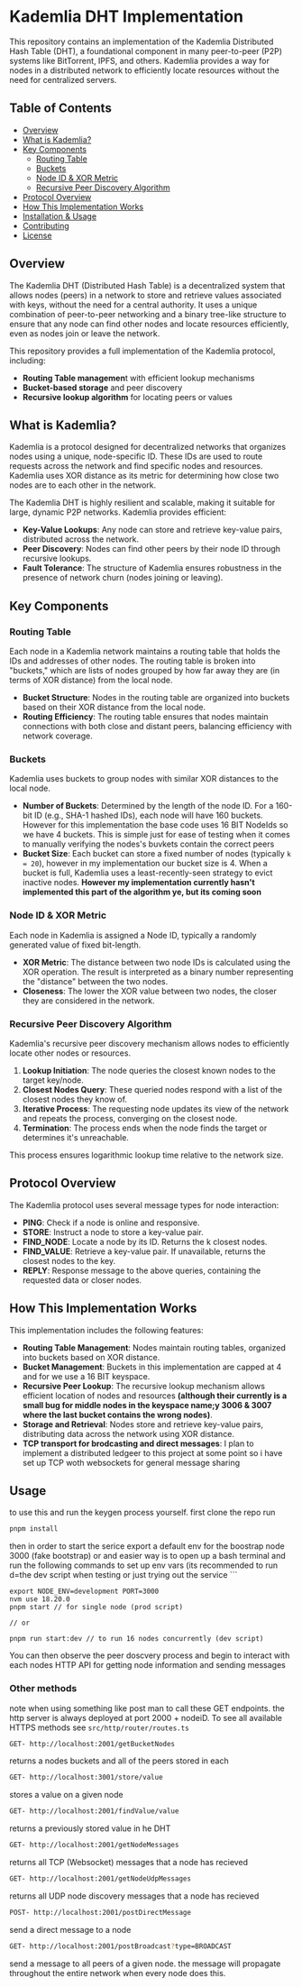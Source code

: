 # Kademlia DHT Implementation

This repository contains an implementation of the Kademlia Distributed Hash Table (DHT), a foundational component in many peer-to-peer (P2P) systems like BitTorrent, IPFS, and others. Kademlia provides a way for nodes in a distributed network to efficiently locate resources without the need for centralized servers.

## Table of Contents

- [Overview](#overview)
- [What is Kademlia?](#what-is-kademlia)
- [Key Components](#key-components)
  - [Routing Table](#routing-table)
  - [Buckets](#buckets)
  - [Node ID & XOR Metric](#node-id--xor-metric)
  - [Recursive Peer Discovery Algorithm](#recursive-peer-discovery-algorithm)
- [Protocol Overview](#protocol-overview)
- [How This Implementation Works](#how-this-implementation-works)
- [Installation & Usage](#installation--usage)
- [Contributing](#contributing)
- [License](#license)

## Overview

The Kademlia DHT (Distributed Hash Table) is a decentralized system that allows nodes (peers) in a network to store and retrieve values associated with keys, without the need for a central authority. It uses a unique combination of peer-to-peer networking and a binary tree-like structure to ensure that any node can find other nodes and locate resources efficiently, even as nodes join or leave the network.

This repository provides a full implementation of the Kademlia protocol, including:

- **Routing Table managemen**t with efficient lookup mechanisms
- **Bucket-based storage** and peer discovery
- **Recursive lookup algorithm** for locating peers or values

## What is Kademlia?

Kademlia is a protocol designed for decentralized networks that organizes nodes using a unique, node-specific ID. These IDs are used to route requests across the network and find specific nodes and resources. Kademlia uses XOR distance as its metric for determining how close two nodes are to each other in the network.

The Kademlia DHT is highly resilient and scalable, making it suitable for large, dynamic P2P networks. Kademlia provides efficient:

- **Key-Value Lookups**: Any node can store and retrieve key-value pairs, distributed across the network.
- **Peer Discovery**: Nodes can find other peers by their node ID through recursive lookups.
- **Fault Tolerance**: The structure of Kademlia ensures robustness in the presence of network churn (nodes joining or leaving).

## Key Components

### Routing Table

Each node in a Kademlia network maintains a routing table that holds the IDs and addresses of other nodes. The routing table is broken into "buckets," which are lists of nodes grouped by how far away they are (in terms of XOR distance) from the local node.

- **Bucket Structure**: Nodes in the routing table are organized into buckets based on their XOR distance from the local node.
- **Routing Efficiency**: The routing table ensures that nodes maintain connections with both close and distant peers, balancing efficiency with network coverage.

### Buckets

Kademlia uses buckets to group nodes with similar XOR distances to the local node.

- **Number of Buckets**: Determined by the length of the node ID. For a 160-bit ID (e.g., SHA-1 hashed IDs), each node will have 160 buckets. However for this implementation the base code uses 16 BIT NodeIds so we have 4 buckets. This is simple just for ease of testing when it comes to manually verifying the nodes's buvkets contain the correct peers
- **Bucket Size**: Each bucket can store a fixed number of nodes (typically `k = 20`), however in my implementation our bucket size is 4. When a bucket is full, Kademlia uses a least-recently-seen strategy to evict inactive nodes. **However my implementation currently hasn't implemented this part of the algorithm ye, but its coming soon**

### Node ID & XOR Metric

Each node in Kademlia is assigned a Node ID, typically a randomly generated value of fixed bit-length.

- **XOR Metric**: The distance between two node IDs is calculated using the XOR operation. The result is interpreted as a binary number representing the "distance" between the two nodes.
- **Closeness**: The lower the XOR value between two nodes, the closer they are considered in the network.

### Recursive Peer Discovery Algorithm

Kademlia's recursive peer discovery mechanism allows nodes to efficiently locate other nodes or resources.

1. **Lookup Initiation**: The node queries the closest known nodes to the target key/node.
2. **Closest Nodes Query**: These queried nodes respond with a list of the closest nodes they know of.
3. **Iterative Process**: The requesting node updates its view of the network and repeats the process, converging on the closest node.
4. **Termination**: The process ends when the node finds the target or determines it's unreachable.

This process ensures logarithmic lookup time relative to the network size.

## Protocol Overview

The Kademlia protocol uses several message types for node interaction:

- **PING**: Check if a node is online and responsive.
- **STORE**: Instruct a node to store a key-value pair.
- **FIND_NODE**: Locate a node by its ID. Returns the k closest nodes.
- **FIND_VALUE**: Retrieve a key-value pair. If unavailable, returns the closest nodes to the key.
- **REPLY**: Response message to the above queries, containing the requested data or closer nodes.

## How This Implementation Works

This implementation includes the following features:

- **Routing Table Management**: Nodes maintain routing tables, organized into buckets based on XOR distance.
- **Bucket Management**: Buckets in this implementation are capped at 4 and for we use a 16 BIT keyspace.
- **Recursive Peer Lookup**: The recursive lookup mechanism allows efficient location of nodes and resources **(although their currently is a small bug for middle nodes in the keyspace name;y 3006 & 3007 where the last bucket contains the wrong nodes)**.
- **Storage and Retrieval**: Nodes store and retrieve key-value pairs, distributing data across the network using XOR distance.
- **TCP transport for brodcasting and direct messages**: I plan to implement a distributed ledgeer to this project at some point so i have set up TCP woth websockets for general message sharing

## Usage
to use this and run the keygen process yourself. first clone the repo run 
```bash
pnpm install
```
then in order to start the serice export a default env for the boostrap node 3000 (fake bootstrap) or and easier way is to open up a bash terminal and run the following commands to set up env vars (its recommended to run d=the dev script when testing or just trying out the service ```
```
export NODE_ENV=development PORT=3000
nvm use 18.20.0
pnpm start // for single node (prod script)

// or

pnpm run start:dev // to run 16 nodes concurrently (dev script)
```
You can then observe the peer doscvery process and begin to interact with each nodes HTTP API for getting node information and sending messages

### Other methods
note when using something like post man to call these GET endpoints. the http server is always deployed at port 2000 + nodeiD. To see all available HTTPS methods see `src/http/router/routes.ts`
```bash
GET- http://localhost:2001/getBucketNodes
```
returns a nodes buckets and all of the peers stored in each
```bash
GET- http://localhost:3001/store/value
```
stores a value on a given node
```bash
GET- http://localhost:2001/findValue/value
```
returns a previously stored value in he DHT

```bash
GET- http://localhost:2001/getNodeMessages
```
returns all TCP (Websocket) messages that a node has recieved

```bash
GET- http://localhost:2001/getNodeUdpMessages
```
returns all UDP node discovery messages that a node has recieved

```bash
POST- http://localhost:2001/postDirectMessage
```
send a direct message to a node

```bash
GET- http://localhost:2001/postBroadcast?type=BROADCAST
```
send a message to all peers of a given node. the message will propagate throughout the entire network when every node does this.


